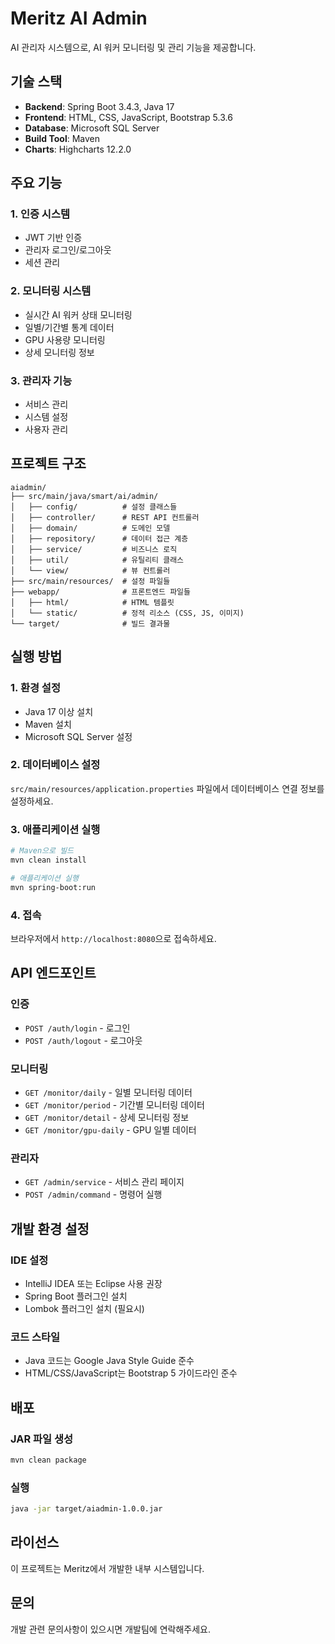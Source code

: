 # Meritz AI Admin

AI 관리자 시스템으로, AI 워커 모니터링 및 관리 기능을 제공합니다.

## 기술 스택

- **Backend**: Spring Boot 3.4.3, Java 17
- **Frontend**: HTML, CSS, JavaScript, Bootstrap 5.3.6
- **Database**: Microsoft SQL Server
- **Build Tool**: Maven
- **Charts**: Highcharts 12.2.0

## 주요 기능

### 1. 인증 시스템

- JWT 기반 인증
- 관리자 로그인/로그아웃
- 세션 관리

### 2. 모니터링 시스템

- 실시간 AI 워커 상태 모니터링
- 일별/기간별 통계 데이터
- GPU 사용량 모니터링
- 상세 모니터링 정보

### 3. 관리자 기능

- 서비스 관리
- 시스템 설정
- 사용자 관리

## 프로젝트 구조

```
aiadmin/
├── src/main/java/smart/ai/admin/
│   ├── config/          # 설정 클래스들
│   ├── controller/      # REST API 컨트롤러
│   ├── domain/          # 도메인 모델
│   ├── repository/      # 데이터 접근 계층
│   ├── service/         # 비즈니스 로직
│   ├── util/            # 유틸리티 클래스
│   └── view/            # 뷰 컨트롤러
├── src/main/resources/  # 설정 파일들
├── webapp/              # 프론트엔드 파일들
│   ├── html/            # HTML 템플릿
│   └── static/          # 정적 리소스 (CSS, JS, 이미지)
└── target/              # 빌드 결과물
```

## 실행 방법

### 1. 환경 설정

- Java 17 이상 설치
- Maven 설치
- Microsoft SQL Server 설정

### 2. 데이터베이스 설정

`src/main/resources/application.properties` 파일에서 데이터베이스 연결 정보를 설정하세요.

### 3. 애플리케이션 실행

```bash
# Maven으로 빌드
mvn clean install

# 애플리케이션 실행
mvn spring-boot:run
```

### 4. 접속

브라우저에서 `http://localhost:8080`으로 접속하세요.

## API 엔드포인트

### 인증

- `POST /auth/login` - 로그인
- `POST /auth/logout` - 로그아웃

### 모니터링

- `GET /monitor/daily` - 일별 모니터링 데이터
- `GET /monitor/period` - 기간별 모니터링 데이터
- `GET /monitor/detail` - 상세 모니터링 정보
- `GET /monitor/gpu-daily` - GPU 일별 데이터

### 관리자

- `GET /admin/service` - 서비스 관리 페이지
- `POST /admin/command` - 명령어 실행

## 개발 환경 설정

### IDE 설정

- IntelliJ IDEA 또는 Eclipse 사용 권장
- Spring Boot 플러그인 설치
- Lombok 플러그인 설치 (필요시)

### 코드 스타일

- Java 코드는 Google Java Style Guide 준수
- HTML/CSS/JavaScript는 Bootstrap 5 가이드라인 준수

## 배포

### JAR 파일 생성

```bash
mvn clean package
```

### 실행

```bash
java -jar target/aiadmin-1.0.0.jar
```

## 라이선스

이 프로젝트는 Meritz에서 개발한 내부 시스템입니다.

## 문의

개발 관련 문의사항이 있으시면 개발팀에 연락해주세요.
